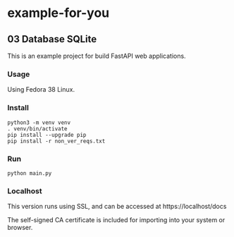 # example-for-you

## 03 Database SQLite

This is an example project for build FastAPI web applications. 

### Usage

Using Fedora 38 Linux. 

### Install

```commandline
python3 -m venv venv
. venv/bin/activate
pip install --upgrade pip
pip install -r non_ver_reqs.txt
```

### Run

```commandline
python main.py
```

### Localhost

This version runs using SSL, and can be accessed at https://localhost/docs

The self-signed CA certificate is included for importing into your system or browser. 
